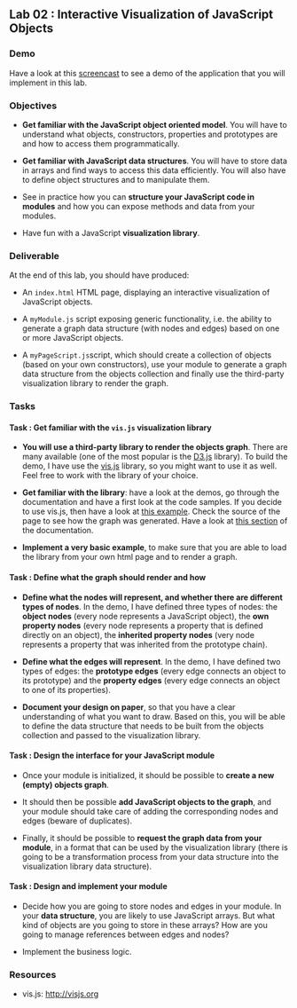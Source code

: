 ## Lab 02 : Interactive Visualization of JavaScript Objects

### Demo

Have a look at this [screencast](https://www.youtube.com/watch?v=3VoYl-HHfz0) to see a demo of the application that you will implement in this lab.

### Objectives

* **Get familiar with the JavaScript object oriented model**. You will have to understand what objects, constructors, properties and prototypes are and how to access them programmatically.


* **Get familiar with JavaScript data structures**. You will have to store data in arrays and find ways to access this data efficiently. You will also have to define object structures and to manipulate them.


* See in practice how you can **structure your JavaScript code in modules** and how you can expose methods and data from your modules.


* Have fun with a JavaScript **visualization library**.

### Deliverable

At the end of this lab, you should have produced:

* An ```index.html``` HTML page, displaying an interactive visualization of JavaScript objects.


* A ```myModule.js``` script exposing generic functionality, i.e. the ability to generate a graph data structure (with nodes and edges) based on one or more JavaScript objects.


* A ```myPageScript.js```script, which should create a collection of objects (based on your own constructors), use your module to generate a graph data structure from the objects collection and finally use the third-party visualization library to render the graph.

### Tasks

#### Task : Get familiar with the ```vis.js``` visualization library
* **You will use a third-party library to render the objects graph**. There are many available (one of the most popular is the [D3.js](http://d3js.org) library). To build the demo, I have use the [vis.js](http://visjs.org) library, so you might want to use it as well. Feel free to work with the library of your choice.


* **Get familiar with the library**: have a look at the demos, go through the documentation and have a first look at the code samples. If you decide to use vis.js, then have a look at [this example](http://visjs.org/examples/network/01_basic_usage.html). Check the source of the page to see how the graph was generated. Have a look at [this section](http://visjs.org/docs/network.html) of the documentation.


* **Implement a very basic example**, to make sure that you are able to load the library from your own html page and to render a graph. 

#### Task : Define what the graph should render and how

* **Define what the nodes will represent, and whether there are different types of nodes**. In the demo, I have defined three types of nodes: the **object nodes** (every node represents a JavaScript object), the **own property nodes** (every node represents a property that is defined directly on an object), the **inherited property nodes** (very node represents a property that was inherited from the prototype chain).


* **Define what the edges will represent**. In the demo, I have defined two types of edges: the **prototype edges** (every edge connects an object to its prototype) and the **property edges** (every edge connects an object to one of its properties).


* **Document your design on paper**, so that you have a clear understanding of what you want to draw. Based on this, you will be able to define the data structure that needs to be built from the objects collection and passed to the visualization library.


#### Task : Design the interface for your JavaScript module

* Once your module is initialized, it should be possible to **create a new (empty) objects graph**.


* It should then be possible **add JavaScript objects to the graph**, and your module should take care of adding the corresponding nodes and edges (beware of duplicates).


* Finally, it should be possible to **request the graph data from your module**, in a format that can be used by the visualization library (there is going to be a transformation process from your data structure into the visualization library data structure).


#### Task : Design and implement your module

* Decide how you are going to store nodes and edges in your module. In your **data structure**, you are likely to use JavaScript arrays. But what kind of objects are you going to store in these arrays? How are you going to manage references between edges and nodes?


* Implement the business logic. 


### Resources

* vis.js: http://visjs.org
